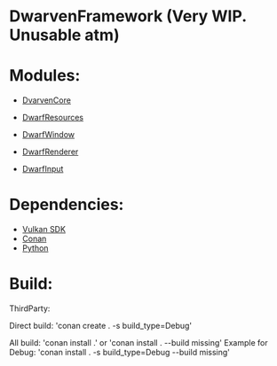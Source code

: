 # DwarvenFramework (Very WIP. Unusable atm)

Modules:
=============
- [DvarvenCore](https://github.com/Caostick/DwarvenFramework/tree/main/DwarvenCore)

- [DwarfResources](https://github.com/Caostick/DwarvenFramework/tree/main/DwarfResources)
- [DwarfWindow](https://github.com/Caostick/DwarvenFramework/tree/main/DwarfWindow)
- [DwarfRenderer](https://github.com/Caostick/DwarvenFramework/tree/main/DwarfRenderer)
- [DwarfInput](https://github.com/Caostick/DwarvenFramework/tree/main/DwarfInput)

Dependencies:
=============
- [Vulkan SDK](https://vulkan.lunarg.com)
- [Conan](https://conan.io)
- [Python](https://www.python.org)

Build:
=============
ThirdParty:

Direct build: 'conan create . -s build_type=Debug'

All build: 'conan install .' or 'conan install . --build missing'
Example for Debug: 'conan install . -s build_type=Debug --build missing'
